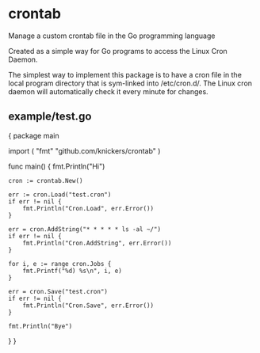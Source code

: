 crontab
=======

Manage a custom crontab file in the Go programming language

Created as a simple way for Go programs to access the Linux Cron Daemon.

The simplest way to implement this package is to have a cron file in the local program directory that is sym-linked into /etc/cron.d/. The Linux cron daemon will automatically check it every minute for changes.

example/test.go
---------------
{
package main

import (
	"fmt"
	"github.com/knickers/crontab"
)

func main() {
	fmt.Println("Hi")

	cron := crontab.New()

	err := cron.Load("test.cron")
	if err != nil {
		fmt.Println("Cron.Load", err.Error())
	}

	err = cron.AddString("* * * * * ls -al ~/")
	if err != nil {
		fmt.Println("Cron.AddString", err.Error())
	}

	for i, e := range cron.Jobs {
		fmt.Printf("%d) %s\n", i, e)
	}

	err = cron.Save("test.cron")
	if err != nil {
		fmt.Println("Cron.Save", err.Error())
	}

	fmt.Println("Bye")
}
}

